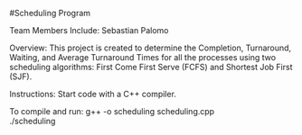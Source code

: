 #Scheduling Program

Team Members Include: Sebastian Palomo

Overview: This project is created to determine the Completion, Turnaround, Waiting, and Average Turnaround Times for all the processes using two scheduling algorithms: First Come First Serve (FCFS) and Shortest Job First (SJF).

Instructions: Start code with a C++ compiler.

To compile and run:
g++ -o scheduling scheduling.cpp  
./scheduling

